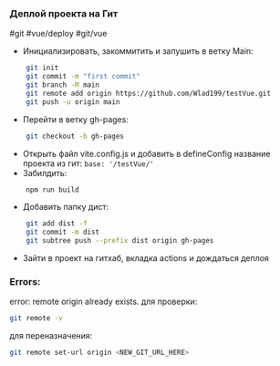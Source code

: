 ### Деплой проекта на Гит
#git #vue/deploy #git/vue
- Инициализировать, закоммитить и запушить в ветку Main:
```bash
	git init
	git commit -m "first commit"
	git branch -M main
	git remote add origin https://github.com/Wlad199/testVue.git
	git push -u origin main
```
- Перейти в ветку gh-pages: 
```bash
	git checkout -b gh-pages
```
- Открыть файл vite.config.js и добавить в defineConfig название проекта из гит:
	`base: '/testVue/'`
- Забилдить:  
```bash
	npm run build
```
- Добавить папку дист:  
```bash
	git add dist -f
	git commit -m dist
	git subtree push --prefix dist origin gh-pages
```
- Зайти в проект на гитхаб, вкладка actions и дождаться деплоя

### Errors:
error: remote origin already exists.
для проверки:
```bash
git remote -v
```

для переназначения:
```bash
git remote set-url origin <NEW_GIT_URL_HERE>
```


